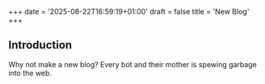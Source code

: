 +++
date = '2025-08-22T16:59:19+01:00'
draft = false
title = 'New Blog'
+++
## Introduction
Why not make a new blog? Every bot and their mother is spewing garbage into the web.